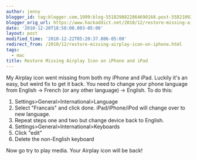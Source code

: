```yaml
---
author: jenny
blogger_id: tag:blogger.com,1999:blog-5518298822864690168.post-5582109217192689499
blogger_orig_url: https://www.hackaddict.net/2010/12/restore-missing-airplay-icon-on-iphone.html
date: '2010-12-20T18:58:00.003-05:00'
layout: post
modified_time: '2010-12-22T05:20:37.806-05:00'
redirect_from: /2010/12/restore-missing-airplay-icon-on-iphone.html
tags:
  - mac
title: Restore Missing Airplay Icon on iPhone and iPad
---
```


My Airplay icon went missing from both my iPhone and iPad. Luckily it's an easy, but weird fix to get it back. You need to change your phone language from English -&gt; French (or any other language) -&gt; English. To do this:

<ol>
  <li>Settings&gt;General&gt;International&gt;Language</li>
  <li>Select "Francais" and click done.  iPad/iPhone/iPod will change over to new language.</li>
  <li>Repeat steps one and two but change device back to English.</li>
  <li>Settings&gt;General&gt;International&gt;Keyboards</li><li>Click "edit"</li>
  <li>Delete the non-English keyboard</li>
</ol>
<p>Now go try to play media.  Your Airplay icon will be back!</p>

